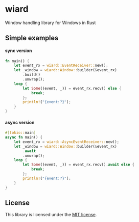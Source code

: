 # wiard

Window handling library for Windows in Rust

## Simple examples

#### sync version
```rust
fn main() {
    let event_rx = wiard::EventReceiver::new();
    let _window = wiard::Window::builder(&event_rx)
        .build()
        .unwrap();
    loop {
        let Some((event, _)) = event_rx.recv() else {
            break;
        };
        println!("{event:?}");
    }
}
```

#### async version
```rust
#[tokio::main]
async fn main() {
    let event_rx = wiard::AsyncEventReceiver::new();
    let _window = wiard::Window::builder(&event_rx)
        .await
        .unwrap();
    loop {
        let Some((event, _)) = event_rx.recv().await else {
            break;
        };
        println!("{event:?}");
    }
}
```

## License

This library is licensed under the [MIT license](LICENSE).

